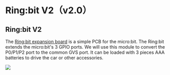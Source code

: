 ﻿# Ring:bit V2（v2.0）

## Ring:bit V2


The [Ring:bit expansion board](https://www.elecfreaks.com/ring-bit-v2-for-micro-bit.html) is a simple PCB for the micro:bit. The Ring:bit extends the micro:bit's 3 GPIO ports. We will use this module to convert the P0/P1/P2 port to the common GVS port. It can be loaded with 3 pieces AAA batteries to drive the car or other accessories.

![](https://wiki-media-ef.oss-cn-hongkong.aliyuncs.com//images/9hlUnYx.png)
